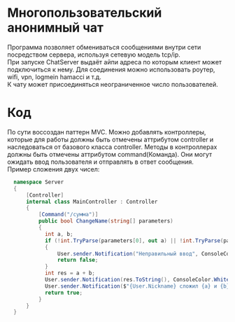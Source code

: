 # Многопользовательский анонимный чат
Программа позволяет обмениваться сообщениями внутри сети посредством сервера, используя сетевую модель tcp/ip. <br>
При запуске ChatServer выдаёт айпи адреса по которым клиент может подключиться к нему. Для соединения можно использовать роутер, wifi, vpn, logmein hamacci и т.д.<br>
К чату может присоединяться неограниченное число пользователей. 

#  Код
По сути воссоздан паттерн MVC. Можно добавлять контроллеры, которые для работы должны быть отмечены аттрибутом controller и наследоваться от базового класса controller. 
Методы в контроллерах должны быть отмечены аттрибутом command(Команда).
Они могут ожидать ввод пользователя и отправлять в ответ сообщения. <br>
Пример сложения двух чисел:
```cs
  namespace Server
  {
      [Controller]
      internal class MainController : Controller
      {
          [Command("/сумма")]
          public bool ChangeName(string[] parameters)
          {
            int a, b;
            if (!int.TryParse(parameters[0], out a) || !int.TryParse(parameters[1], out b))
            {
                User.sender.Notification("Неправильный ввод", ConsoleColor.White, UserGroup.This);
                return false;
            }
            int res = a + b;
            User.sender.Notification(res.ToString(), ConsoleColor.White, UserGroup.This);
            User.sender.Notification($"{User.Nickname} сложил {a} и {b} и получил {res}", ConsoleColor.White, UserGroup.All);
            return true;
          }
      }
  }
